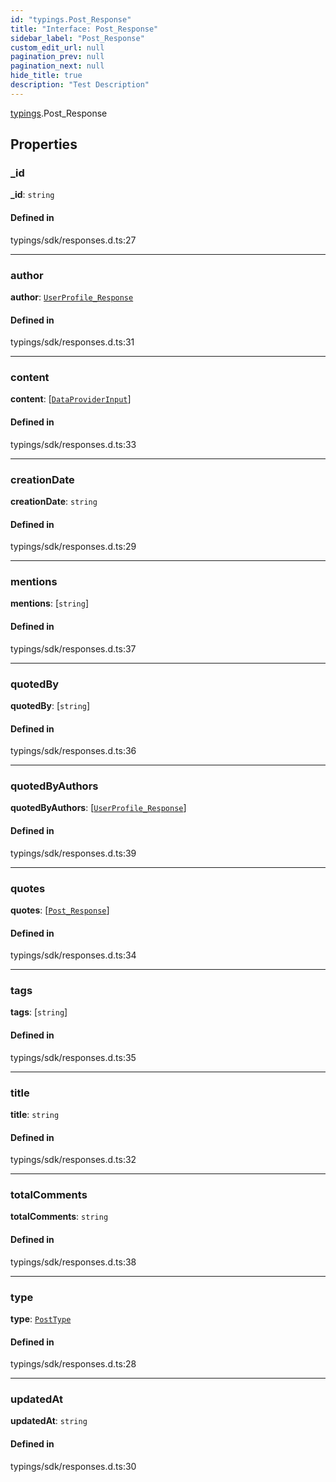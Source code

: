 ```yaml
---
id: "typings.Post_Response"
title: "Interface: Post_Response"
sidebar_label: "Post_Response"
custom_edit_url: null
pagination_prev: null
pagination_next: null
hide_title: true
description: "Test Description"
---
```


[typings](../namespaces/typings.md).Post_Response

## Properties

### \_id

 **\_id**: `string`

#### Defined in

typings/sdk/responses.d.ts:27

___

### author

 **author**: [`UserProfile_Response`](typings.UserProfile_Response.md)

#### Defined in

typings/sdk/responses.d.ts:31

___

### content

 **content**: [[`DataProviderInput`](../modules/sdk.md#dataproviderinput)]

#### Defined in

typings/sdk/responses.d.ts:33

___

### creationDate

 **creationDate**: `string`

#### Defined in

typings/sdk/responses.d.ts:29

___

### mentions

 **mentions**: [`string`]

#### Defined in

typings/sdk/responses.d.ts:37

___

### quotedBy

 **quotedBy**: [`string`]

#### Defined in

typings/sdk/responses.d.ts:36

___

### quotedByAuthors

 **quotedByAuthors**: [[`UserProfile_Response`](typings.UserProfile_Response.md)]

#### Defined in

typings/sdk/responses.d.ts:39

___

### quotes

 **quotes**: [[`Post_Response`](typings.Post_Response.md)]

#### Defined in

typings/sdk/responses.d.ts:34

___

### tags

 **tags**: [`string`]

#### Defined in

typings/sdk/responses.d.ts:35

___

### title

 **title**: `string`

#### Defined in

typings/sdk/responses.d.ts:32

___

### totalComments

 **totalComments**: `string`

#### Defined in

typings/sdk/responses.d.ts:38

___

### type

 **type**: [`PostType`](../enums/typings.PostType.md)

#### Defined in

typings/sdk/responses.d.ts:28

___

### updatedAt

 **updatedAt**: `string`

#### Defined in

typings/sdk/responses.d.ts:30

